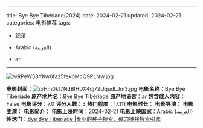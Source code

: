 
---
title: Bye Bye Tibériade(2024)
date: 2024-02-21
updated: 2024-02-21
categories: 电影推荐
tags:

- 纪录

- Arabic (العربية)
- ar
---

<img src="https://image.tmdb.org/t/p/original/vRPeW53YKw6faz5fekbMcQ9PLNw.jpg" alt="/vRPeW53YKw6faz5fekbMcQ9PLNw.jpg" title="/vRPeW53YKw6faz5fekbMcQ9PLNw.jpg">

**电影封面**：<img src="https://image.tmdb.org/t/p/w200/xHm0kf7NdBlHDX4dj72UqudLJm3.jpg" alt="/xHm0kf7NdBlHDX4dj72UqudLJm3.jpg" title="/xHm0kf7NdBlHDX4dj72UqudLJm3.jpg">
**电影名称**：Bye Bye Tibériade
**原产地片名**：Bye Bye Tibériade
**原产地语言**：ar
**包含成人内容**：False
**电影评分**：7.0
**评分人数**：3
**热门程度**：17.111
**电影时长**：
**电影导演**：
**电影主演**：
**电影简介**：
**电影上映时间**：2024-02-21
**电影上映国家**：Arabic (العربية)
**传送门**：[Bye Bye Tibériade |专业的种子搜索、磁力链接搜索引擎](https://movie.amd794.com:2083/?search=Bye%20Bye%20Tib%C3%A9riade&ordering=&mode=match_phrase&page_size=10&page=1)

